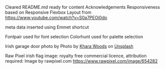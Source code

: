 Cleared README.md ready for content
Acknowledgements
Responsiveness based on Responsive Flexbox Layout from https://www.youtube.com/watch?v=S0a7PEOi0do

meta data inserted using Emmet shortcut

Fontpair used for font selection
Colorhunt used for palette selection

Irish garage door photo by Photo by <a href="https://unsplash.com/@kharaoke?utm_source=unsplash&utm_medium=referral&utm_content=creditCopyText">Khara Woods</a> on <a href="https://unsplash.com/s/photos/irish-flag?utm_source=unsplash&utm_medium=referral&utm_content=creditCopyText">Unsplash</a>

Raw Pixel irish flag image: royalty free commercial licence, attribution required: Image by rawpixel.com https://www.rawpixel.com/image/654282
  